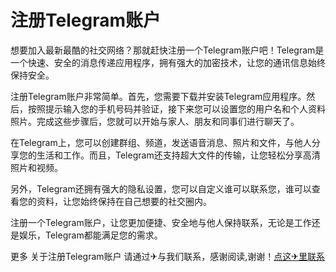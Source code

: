 # 注册Telegram账户

想要加入最新最酷的社交网络？那就赶快注册一个Telegram账户吧！Telegram是一个快速、安全的消息传递应用程序，拥有强大的加密技术，让您的通讯信息始终保持安全。

注册Telegram账户非常简单。首先，您需要下载并安装Telegram应用程序。然后，按照提示输入您的手机号码并验证，接下来您可以设置您的用户名和个人资料照片。完成这些步骤后，您就可以开始与家人、朋友和同事们进行聊天了。

在Telegram上，您可以创建群组、频道，发送语音消息、照片和文件，与他人分享您的生活和工作。而且，Telegram还支持超大文件的传输，让您轻松分享高清照片和视频。

另外，Telegram还拥有强大的隐私设置，您可以自定义谁可以联系您，谁可以查看您的资料，让您始终保持在自己想要的社交圈内。

注册一个Telegram账户，让您更加便捷、安全地与他人保持联系，无论是工作还是娱乐，Telegram都能满足您的需求。

更多 关于注册Telegram账户 请通过✈与我们联系，感谢阅读,谢谢！[点这✈里联系](https://b.k02.cc)